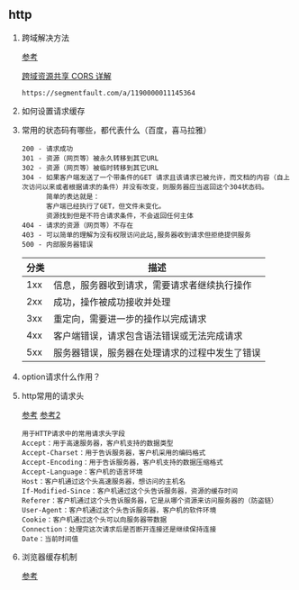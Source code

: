## http
1. 跨域解决方法

    [参考](https://segmentfault.com/a/1190000011145364)

    [跨域资源共享 CORS 详解](http://www.ruanyifeng.com/blog/2016/04/cors.html)
    ```
    https://segmentfault.com/a/1190000011145364
    ```
2. 如何设置请求缓存
3. 常用的状态码有哪些，都代表什么（百度，喜马拉雅）
    ```
    200 - 请求成功
    301 - 资源（网页等）被永久转移到其它URL
    302 - 资源（网页等）被临时转移到其它URL
    304 - 如果客户端发送了一个带条件的GET 请求且该请求已被允许，而文档的内容（自上次访问以来或者根据请求的条件）并没有改变，则服务器应当返回这个304状态码。
          简单的表达就是：
          客户端已经执行了GET，但文件未变化。
          资源找到但是不符合请求条件，不会返回任何主体
    404 - 请求的资源（网页等）不存在
    403 - 可以简单的理解为没有权限访问此站,服务器收到请求但拒绝提供服务
    500 - 内部服务器错误
    ```
    |分类|描述|
    |---|---|
    |1xx|信息，服务器收到请求，需要请求者继续执行操作|
    |2xx|成功，操作被成功接收并处理|
    |3xx|重定向，需要进一步的操作以完成请求|
    |4xx|客户端错误，请求包含语法错误或无法完成请求|
    |5xx|服务器错误，服务器在处理请求的过程中发生了错误|

4. option请求什么作用？

5. http常用的请求头

    [参考](https://blog.csdn.net/qxs965266509/article/details/8082810)
    [参考2](https://blog.csdn.net/huaijiah/article/details/77899716)
    ```
    用于HTTP请求中的常用请求头字段
    Accept：用于高速服务器，客户机支持的数据类型
    Accept-Charset：用于告诉服务器，客户机采用的编码格式
    Accept-Encoding：用于告诉服务器，客户机支持的数据压缩格式
    Accept-Language：客户机的语言环境
    Host：客户机通过这个头高速服务器，想访问的主机名
    If-Modified-Since：客户机通过这个头告诉服务器，资源的缓存时间
    Referer：客户机通过这个头告诉服务器，它是从哪个资源来访问服务器的（防盗链）
    User-Agent：客户机通过这个头告诉服务器，客户机的软件环境
    Cookie：客户机通过这个头可以向服务器带数据
    Connection：处理完这次请求后是否断开连接还是继续保持连接
    Date：当前时间值
    ```
6. 浏览器缓存机制

    [参考](https://www.cnblogs.com/shixiaomiao1122/p/7591556.html)

